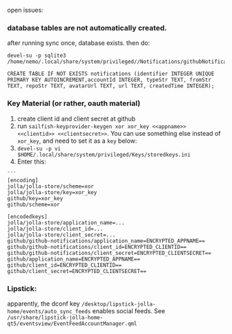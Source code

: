 

open issues:

### database tables are not automatically created.

   after running sync once, database exists. then do:

   ```
   devel-su -p sqlite3 /home/nemo/.local/share/system/privileged//Notifications/githubNotifications.db
   ```
   ```
   CREATE TABLE IF NOT EXISTS notifications (identifier INTEGER UNIQUE PRIMARY KEY AUTOINCREMENT,accountId INTEGER, typeStr TEXT, fromStr TEXT, repoStr TEXT, avatarUrl TEXT, url TEXT, createdTime INTEGER);
   ```

### Key Material (or rather, oauth material)

   1. create client id and client secret at github
   2. run   `sailfish-keyprovider-keygen xor xor_key <<appname>> <<clientid>> <<clientsecret>>`. You can use something else instead of `xor_key`, and need to set it as a `key` below:
   3. `devel-su -p vi $HOME/.local/share/system/privileged/Keys/storedkeys.ini`
   4. Enter this:

    ```
    [encoding]
    jolla/jolla-store/scheme=xor
    jolla/jolla-store/key=xor_key
    github/key=xor_key
    github/scheme=xor

    [encodedkeys]
    jolla/jolla-store/application_name=...
    jolla/jolla-store/client_id=...
    jolla/jolla-store/client_secret=...
    github/github-notifications/application_name=ENCRYPTED_APPNAME==
    github/github-notifications/client_id=ENCRYPTED_CLIENTID==
    github/github-notifications/client_secret=ENCRYPTED_CLIENTSECRET==
    github/application_name=ENCRYPTED_APPNAME==
    github/client_id=ENCRYPTED_CLIENTID==
    github/client_secret=ENCRYPTED_CLIENTSECRET==

### Lipstick:

apparently, the dconf key `/desktop/lipstick-jolla-home/events/auto_sync_feeds` enables social feeds. See `/usr/share/lipstick-jolla-home-qt5/eventsview/EventFeedAccountManager.qml`
